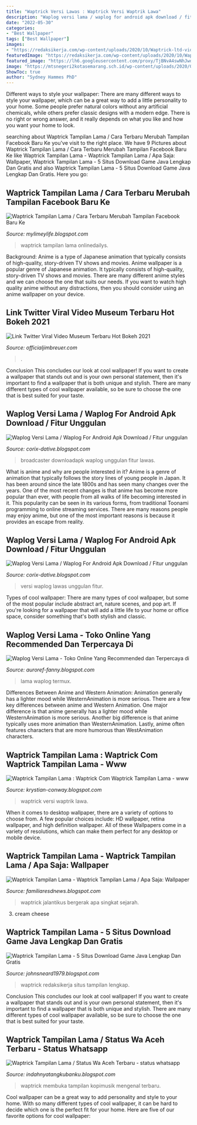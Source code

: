 ```yaml
---
title: "Waptrick Versi Lawas : Waptrick Versi Waptrik Lawa"
description: "Waplog versi lama / waplog for android apk download / fitur unggulan"
date: "2022-05-30"
categories:
- "Best Wallpaper"
tags: ["Best Wallpaper"]
images:
- "https://redaksikerja.com/wp-content/uploads/2020/10/Waptrick-ltd-video-bokeh-full-album-no-sensor.jpg"
featuredImage: "https://redaksikerja.com/wp-content/uploads/2020/10/Waptrick-ltd-video-bokeh-full-album-no-sensor.jpg"
featured_image: "https://lh6.googleusercontent.com/proxy/TjBNvA4swNhJwdprjm-WH4gH2VUQgadU8NypZPFzK6qYGiYBjKWj7YwS27ensCPrW_-noWNqPhx4ompXJoZcNMhUQvLzGCqybSN85fx75k5BYuLHqjw5fHkHdFL3uFa0zmGkRCoOrsd30HUU6lQKAQ=w1200-h630-p-k-no-nu"
image: "https://mtsnegeri2kotasemarang.sch.id/wp-content/uploads/2020/06/ucapan-selamat-pat-versi-2-scaled.jpg"
ShowToc: true
author: "Sydney Hammes PhD"
---
```



Different ways to style your wallpaper:
There are many different ways to style your wallpaper, which can be a great way to add a little personality to your home. Some people prefer natural colors without any artificial chemicals, while others prefer classic designs with a modern edge. There is no right or wrong answer, and it really depends on what you like and how you want your home to look.

	

		
searching about Waptrick Tampilan Lama / Cara Terbaru Merubah Tampilan Facebook Baru Ke you've visit to the right place. We have 9 Pictures about Waptrick Tampilan Lama / Cara Terbaru Merubah Tampilan Facebook Baru Ke like Waptrick Tampilan Lama - Waptrick Tampilan Lama / Apa Saja: Wallpaper, Waptrick Tampilan Lama - 5 Situs Download Game Java Lengkap Dan Gratis and also Waptrick Tampilan Lama - 5 Situs Download Game Java Lengkap Dan Gratis. Here you go:
		
    
## Waptrick Tampilan Lama / Cara Terbaru Merubah Tampilan Facebook Baru Ke

<img loading=lazy src="https://www.onlinedailys.com/wp-content/uploads/2018/05/Download-Action-Games-For-PC-768x351.gif" onerror="this.onerror=null;this.src='https://tse1.mm.bing.net/th?id=OIP.MgULGnNP2UEKKq4OilxEhQHaDY&amp;pid=15.1';" alt="Waptrick Tampilan Lama / Cara Terbaru Merubah Tampilan Facebook Baru Ke">

_Source: mylimeylife.blogspot.com_

>waptrick tampilan lama onlinedailys. 

	

Background: Anime is a type of Japanese animation that typically consists of high-quality, story-driven TV shows and movies.
Anime wallpaper is a popular genre of Japanese animation. It typically consists of high-quality, story-driven TV shows and movies. There are many different anime styles and we can choose the one that suits our needs. If you want to watch high quality anime without any distractions, then you should consider using an anime wallpaper on your device.

    
## Link Twitter Viral Video Museum Terbaru Hot Bokeh 2021

<img loading=lazy src="https://officialjimbreuer.com/wp-content/uploads/2021/09/1111.L53-Link-Collections-Twitter-Viral-Video-Museum.jpg" onerror="this.onerror=null;this.src='https://tse2.mm.bing.net/th?id=OIP.FxCAVbpQAUj5xQ0_pi-edQHaEJ&amp;pid=15.1';" alt="Link Twitter Viral Video Museum Terbaru Hot Bokeh 2021">

_Source: officialjimbreuer.com_

>. 

	

Conclusion
This concludes our look at cool wallpaper! If you want to create a wallpaper that stands out and is your own personal statement, then it's important to find a wallpaper that is both unique and stylish. There are many different types of cool wallpaper available, so be sure to choose the one that is best suited for your taste.

    
## Waplog Versi Lama / Waplog For Android Apk Download / Fitur Unggulan

<img loading=lazy src="https://i4.downloadapk.net/C4-Broadcaster+jT_jeEmCQF.png" onerror="this.onerror=null;this.src='https://tse4.mm.bing.net/th?id=OIP.CygGL0qOJJvLrzXdMIDGjgAAAA&amp;pid=15.1';" alt="Waplog Versi Lama / Waplog For Android Apk Download / Fitur unggulan">

_Source: corix-dative.blogspot.com_

>broadcaster downloadapk waplog unggulan fitur lawas. 

	

What is anime and why are people interested in it?
Anime is a genre of animation that typically follows the story lines of young people in Japan. It has been around since the late 1800s and has seen many changes over the years. One of the most recent changes is that anime has become more popular than ever, with people from all walks of life becoming interested in it. This popularity can be seen in its various forms, from traditional Toonami programming to online streaming services. There are many reasons people may enjoy anime, but one of the most important reasons is because it provides an escape from reality.

    
## Waplog Versi Lama / Waplog For Android Apk Download / Fitur Unggulan

<img loading=lazy src="https://image.winudf.com/v2/image1/Y29tLndhcGxvZy5zb2NpYWxfc2NyZWVuXzZfMTU5MTgwNTA1N18wNjI/screen-6.jpg?fakeurl=1&amp;type=.jpg" onerror="this.onerror=null;this.src='https://tse4.mm.bing.net/th?id=OIP.XF761QnCWvKrpZ-Whd_nYQHaO0&amp;pid=15.1';" alt="Waplog Versi Lama / Waplog For Android Apk Download / Fitur unggulan">

_Source: corix-dative.blogspot.com_

>versi waplog lawas unggulan fitur. 

	

Types of cool wallpaper:
There are many types of cool wallpaper, but some of the most popular include abstract art, nature scenes, and pop art. If you're looking for a wallpaper that will add a little life to your home or office space, consider something that's both stylish and classic.

    
## Waplog Versi Lama - Toko Online Yang Recommended Dan Terpercaya Di

<img loading=lazy src="https://mtsnegeri2kotasemarang.sch.id/wp-content/uploads/2020/06/ucapan-selamat-pat-versi-2-scaled.jpg" onerror="this.onerror=null;this.src='https://tse1.mm.bing.net/th?id=OIP.JAn2At6mN1nrMOrjdXu6OAHaKe&amp;pid=15.1';" alt="Waplog Versi Lama - Toko Online Yang Recommended dan Terpercaya di">

_Source: auroref-fanny.blogspot.com_

>lama waplog termux. 

	

Differences Between Anime and Western Animation: Animation generally has a lighter mood while WesternAnimation is more serious.
There are a few key differences between anime and Western Animation. One major difference is that anime generally has a lighter mood while WesternAnimation is more serious. Another big difference is that anime typically uses more animation than WesternAnimation. Lastly, anime often features characters that are more humorous than WestAnimation characters.

    
## Waptrick Tampilan Lama : Waptrick Com Waptrick Tampilan Lama - Www

<img loading=lazy src="https://lh6.googleusercontent.com/proxy/Ni-U2454q1vCEbZ8isxIaWwYvuOB0Kr5IpJgV5prA_L5D2wbJDBOJNsG0ibKNPPfrag5gTqr8qosQKkKQIFgiLm3ssWx2V36=w1200-h630-pd" onerror="this.onerror=null;this.src='https://tse2.mm.bing.net/th?id=OIP.yT8seKiMbfVRKW6a1W_53AHaD4&amp;pid=15.1';" alt="Waptrick Tampilan Lama : Waptrick Com Waptrick Tampilan Lama - www">

_Source: krystian-conway.blogspot.com_

>waptrick versi waptrik lawa. 

	

When it comes to desktop wallpaper, there are a variety of options to choose from. A few popular choices include: HD wallpaper, retina wallpaper, and high definition wallpaper. All of these Wallpapers come in a variety of resolutions, which can make them perfect for any desktop or mobile device. 

    
## Waptrick Tampilan Lama - Waptrick Tampilan Lama / Apa Saja: Wallpaper

<img loading=lazy src="https://lh6.googleusercontent.com/proxy/TjBNvA4swNhJwdprjm-WH4gH2VUQgadU8NypZPFzK6qYGiYBjKWj7YwS27ensCPrW_-noWNqPhx4ompXJoZcNMhUQvLzGCqybSN85fx75k5BYuLHqjw5fHkHdFL3uFa0zmGkRCoOrsd30HUU6lQKAQ=w1200-h630-p-k-no-nu" onerror="this.onerror=null;this.src='https://tse4.mm.bing.net/th?id=OIP.lCiLhFceZ2A4ahmHiCnZtwAAAA&amp;pid=15.1';" alt="Waptrick Tampilan Lama - Waptrick Tampilan Lama / Apa Saja: Wallpaper">

_Source: familiaresdnews.blogspot.com_

>waptrick jalantikus bergerak apa singkat sejarah. 

	

3. cream cheese 

    
## Waptrick Tampilan Lama - 5 Situs Download Game Java Lengkap Dan Gratis

<img loading=lazy src="https://redaksikerja.com/wp-content/uploads/2020/10/Waptrick-ltd-video-bokeh-full-album-no-sensor.jpg" onerror="this.onerror=null;this.src='https://tse3.mm.bing.net/th?id=OIP.Ya01zjwVnx9ndZfD8djNUgHaFj&amp;pid=15.1';" alt="Waptrick Tampilan Lama - 5 Situs Download Game Java Lengkap Dan Gratis">

_Source: johnsneard1979.blogspot.com_

>waptrick redaksikerja situs tampilan lengkap. 

	

Conclusion
This concludes our look at cool wallpaper! If you want to create a wallpaper that stands out and is your own personal statement, then it's important to find a wallpaper that is both unique and stylish. There are many different types of cool wallpaper available, so be sure to choose the one that is best suited for your taste.

    
## Waptrick Tampilan Lama / Status Wa Aceh Terbaru - Status Whatsapp

<img loading=lazy src="https://www.kopimusik.com/wp-content/uploads/waptrick-dan-cara-buka-blokirannya-1024x682.jpg" onerror="this.onerror=null;this.src='https://tse1.mm.bing.net/th?id=OIP._1XcKvtORwi8LKDn9-wjmwHaE7&amp;pid=15.1';" alt="Waptrick Tampilan Lama / Status Wa Aceh Terbaru - status whatsapp">

_Source: indahnyatangkubanku.blogspot.com_

>waptrick membuka tampilan kopimusik mengenal terbaru. 

	

Cool wallpaper can be a great way to add personality and style to your home. With so many different types of cool wallpaper, it can be hard to decide which one is the perfect fit for your home. Here are five of our favorite options for cool wallpaper: 


